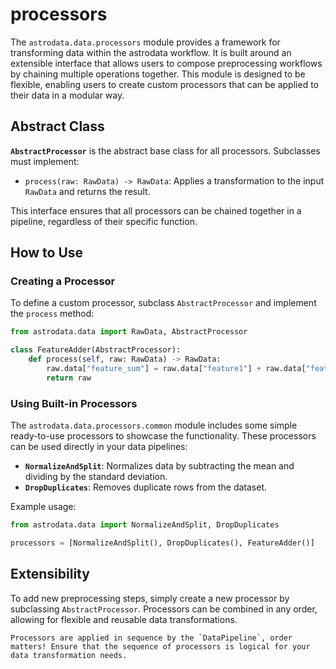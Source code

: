 # processors

The `astrodata.data.processors` module provides a framework for transforming data within the astrodata workflow. It is built around an extensible interface that allows users to compose preprocessing workflows by chaining multiple operations together. This module is designed to be flexible, enabling users to create custom processors that can be applied to their data in a modular way.

## Abstract Class

**`AbstractProcessor`** is the abstract base class for all processors. Subclasses must implement:
  * `process(raw: RawData) -> RawData`: Applies a transformation to the input `RawData` and returns the result.

This interface ensures that all processors can be chained together in a pipeline, regardless of their specific function.

## How to Use

### Creating a Processor

To define a custom processor, subclass `AbstractProcessor` and implement the `process` method:

```python
from astrodata.data import RawData, AbstractProcessor

class FeatureAdder(AbstractProcessor):
    def process(self, raw: RawData) -> RawData:
        raw.data["feature_sum"] = raw.data["feature1"] + raw.data["feature2"]
        return raw
```

### Using Built-in Processors

The `astrodata.data.processors.common` module includes some simple ready-to-use processors to showcase the functionality. These processors can be used directly in your data pipelines:

- **`NormalizeAndSplit`**: Normalizes data by subtracting the mean and dividing by the standard deviation.
- **`DropDuplicates`**: Removes duplicate rows from the dataset.

Example usage:

```python
from astrodata.data import NormalizeAndSplit, DropDuplicates

processors = [NormalizeAndSplit(), DropDuplicates(), FeatureAdder()]
```

## Extensibility

To add new preprocessing steps, simply create a new processor by subclassing `AbstractProcessor`. Processors can be combined in any order, allowing for flexible and reusable data transformations.

```{hint}
Processors are applied in sequence by the `DataPipeline`, order matters! Ensure that the sequence of processors is logical for your data transformation needs.
```
